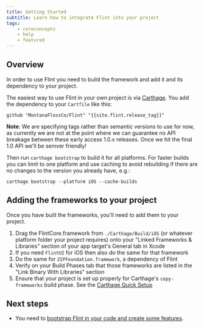 ```yaml
---
title: Getting Started
subtitle: Learn how to integrate Flint into your project
tags:
    - coreconcepts
    - help
    - featured
---
```


## Overview

In order to use Flint you need to build the framework and add it and its dependency to your project.

The easiest way to use Flint in your own project is via [Carthage](https://github.com/Carthage/Carthage). You add the dependency to your `Cartfile` like this:

```
github "MontanaFlossCo/Flint" "{{site.flint.release_tag}}"
```

**Note**: We are specifying tags rather than semantic versions to use for now, as currently we are not at the point where we can guarantee no API breakage between these early access 1.0.x releases. Once we hit the final 1.0 API we'll be semver friendly!

Then run `carthage bootstrap` to build it for all platforms. For faster builds you can limit to one platform and use caching to avoid rebuilding if there are no changes to the version you already have, e.g.:

```
carthage bootstrap --platform iOS --cache-builds
```

## Adding the frameworks to your project

Once you have built the frameworks, you'll need to add them to your project.

1. Drag the FlintCore.framework from `./Carthage/Build/iOS` (or whatever platform folder your project requires) onto your "Linked Frameworks & Libraries" section of your app target's General tab in Xcode
2. If you need `FlintUI` for iOS then also do the same for that framework
3. Do the same for `ZIPFoundation.framework`, a dependency of Flint
4. Verify on your Build Phases tab that those frameworks are listed in the "Link Binary With Libraries" section
5. Ensure that your project is set up properly for Carthage's `copy-frameworks` build phase. See the [Carthage Quick Setup](https://github.com/Carthage/Carthage#quick-start)

## Next steps

* You need to [bootstrap Flint in your code and create some features](features_and_actions.md).
